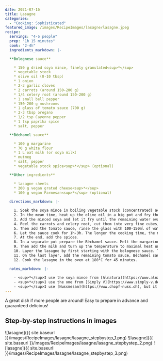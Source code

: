```yaml
---
date: 2021-07-16
title: Lasagne
categories:
  - "Cooking: Sophisticated"
featured_image: /images/RecipeImages/lasagne/lasagne.jpeg
recipe:
  servings: "4-6 people"
  prep: "1h 15 minutes"
  cook: "2-4h"
  ingredients_markdown: |-

  **Bolognese sauce**

    * 150 g dried soya mince, finely granulated<sup>*</sup>
    * vegetable stock
    * olive oil (8-10 tbsp)
    * 1 onion
    * 2-3 garlic cloves
    * 2 carrots (around 150-200 g)
    * 1/4 celery root (around 150-200 g)
    * 1 small bell pepper
    * 150-200 g mushrooms
    * 1 glass of tomato sauce (700 g)
    * 2-3 tbsp oregano
    * 1/2 tsp Cayenne pepper
    * 1 tsp paprika spice
    * salt, pepper

  **Béchamel sauce**

    * 100 g margarine
    * 70 g white flour
    * 1 L oat milk (or soya milk)
    * nutmeg
    * salt, pepper
    * vegetable stock spice<sup>*</sup> (optional)

  **Other ingredients**

    * lasagne sheets
    * 200 g vegan grated cheese<sup>*</sup>
    * 100 g vegan Parmesan<sup>*</sup> (optional)
  
  directions_markdown: |-

    1. Soak the soya mince in boiling vegetable stock (concentrated) according to the package instructions. When using the one from Alnatura, 400 mL of water is enough and the soaking time is 15 minutes. After the soaking, drain the minced soya.
    2. In the mean time, heat up the olive oil in a big pot and fry the chopped onion. Towards the end of the frying time add the finely chopped or pressed garlic. 
    3. Add the minced soya and let it fry until the remaining water evaporates and it becomes slightly crispy. 
    4. Peel the carrots and celery root, cut them into very fine cubes, and add them to the pot. Chop the bell pepper and mushrooms in small pieces as well and add them to the mixture. Let everything fry for a few minutes.
    5. Then add the tomato sauce, rinse the glass with 100-150ml of water and add it as well. Don't add too much water, otherwise the sauce becomes to watery. Even if it feels rather thick at the becoming, be aware that the vegetables release more water during cooking.
    6. Let the sauce cook for 1h-3h. The longer the cooking time, the more tasty the sauce.
    7. At the end, add the spices.
    8. In a separate pot prepare the Béchamel sauce. Melt the margarine at low temperatures, add the flour and whip everything into a homogeneous paste.
    9. Then add the milk and turn up the temperature to maximal heat until the milk boils. Continuously stir until it thickens, and then take it away from the heat. Add the spices. A lot of salt/vegetable stock spices might be necessary for the sauce to become tasty.
    10. Layer the lasagne by first starting with the bolognese sauce. Then, continue with a layer of sheets, followed by a good third of the Béchamel sauce, some grated cheese and half the parmesan. Cover the Béchamel sauce layer with sheets, add tomato sauce, sheets and another Béchamel-cheese layer covered again by sheets. 
    11. On the last layer, add the remaining tomato sauce, Béchamel sauce and cover generously with grated cheese.
    12. Cook the lasagne in the oven at 180°C for 45 minutes.

  notes_markdown: |-
    
    - <sup>*</sup>I use the soya mince from [Alnatura](https://www.alnatura.de/de-de/produkte/alle-produkte/konserven-fertiggerichte-und-tiefkuehl/tofu-und-soja/sojaschnetzel-fein-128484/) 
    - <sup>*</sup>I use the one from [Simply V](https://www.simply-v.de/en/simply-v-vegan-grated.html)
    - <sup>*</sup>I use [Nussmesan](https://www.chopf-nuss.ch), but it might only be available in Switzerland
---
```


A great dish if more people are around! Easy to prepare in advance and guaranteed delicious!

<h2>Step-by-step instructions in images</h2>

![lasagne]({{ site.baseurl }}/images/RecipeImages/lasagne/lasagne_stepbystep_1.png)
![lasagne]({{ site.baseurl }}/images/RecipeImages/lasagne/lasagne_stepbystep_2.png)
![lasagne]({{ site.baseurl }}/images/RecipeImages/lasagne/lasagne_stepbystep_3.png)